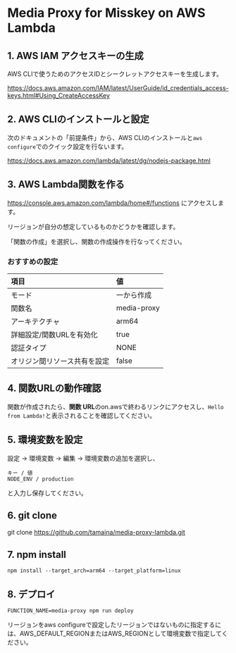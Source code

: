# Media Proxy for Misskey on AWS Lambda
## 1. AWS IAM アクセスキーの生成
AWS CLIで使うためのアクセスIDとシークレットアクセスキーを生成します。

https://docs.aws.amazon.com/IAM/latest/UserGuide/id_credentials_access-keys.html#Using_CreateAccessKey

## 2. AWS CLIのインストールと設定
次のドキュメントの「前提条件」から、AWS CLIのインストールと`aws configure`でのクイック設定を行ないます。

https://docs.aws.amazon.com/lambda/latest/dg/nodejs-package.html

## 3. AWS Lambda関数を作る
https://console.aws.amazon.com/lambda/home#/functions にアクセスします。

リージョンが自分の想定しているものかどうかを確認します。

「関数の作成」を選択し、関数の作成操作を行なってください。

### おすすめの設定

|項目|値|
|:-|:-|
|モード|一から作成|
|関数名|media-proxy|
|アーキテクチャ|arm64|
|詳細設定/関数URLを有効化|true|
|認証タイプ|NONE|
|オリジン間リソース共有を設定|false|

## 4. 関数URLの動作確認
関数が作成されたら、**関数 URL**のon.awsで終わるリンクにアクセスし、`Hello from Lambda!`と表示されることを確認してください。

## 5. 環境変数を設定
設定 → 環境変数 → 編集 → 環境変数の追加を選択し、

```
キー / 値
NODE_ENV / production
```

と入力し保存してください。

## 6. git clone
git clone https://github.com/tamaina/media-proxy-lambda.git

## 7. npm install

```
npm install --target_arch=arm64 --target_platform=linux
```

## 8. デプロイ
```
FUNCTION_NAME=media-proxy npm run deploy
```

リージョンをaws configureで設定したリージョンではないものに指定するには、AWS_DEFAULT_REGIONまたはAWS_REGIONとして環境変数で指定してください。
